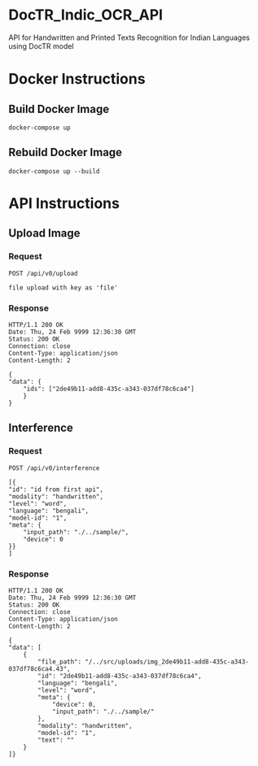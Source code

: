 # DocTR_Indic_OCR_API
API for Handwritten and Printed Texts Recognition for Indian Languages using DocTR model


# Docker Instructions

## Build Docker Image

```docker-compose up```

## Rebuild Docker Image

```docker-compose up --build```

# API Instructions

## Upload Image
### Request

`POST /api/v0/upload`

    file upload with key as 'file'

### Response

    HTTP/1.1 200 OK
    Date: Thu, 24 Feb 9999 12:36:30 GMT
    Status: 200 OK
    Connection: close
    Content-Type: application/json
    Content-Length: 2

    {
    "data": {
        "ids": ["2de49b11-add8-435c-a343-037df78c6ca4"]
        }
    }

## Interference
### Request

`POST /api/v0/interference`

    [{
    "id": "id from first api",
    "modality": "handwritten",
    "level": "word",
    "language": "bengali",
    "model-id": "1",
    "meta": {
        "input_path": "./../sample/",
        "device": 0
    }}
    ]

### Response

    HTTP/1.1 200 OK
    Date: Thu, 24 Feb 9999 12:36:30 GMT
    Status: 200 OK
    Connection: close
    Content-Type: application/json
    Content-Length: 2

    {
    "data": [
        {
            "file_path": "/../src/uploads/img_2de49b11-add8-435c-a343-037df78c6ca4.43",
            "id": "2de49b11-add8-435c-a343-037df78c6ca4",
            "language": "bengali",
            "level": "word",
            "meta": {
                "device": 0,
                "input_path": "./../sample/"
            },
            "modality": "handwritten",
            "model-id": "1",
            "text": ""
        }
    ]}
